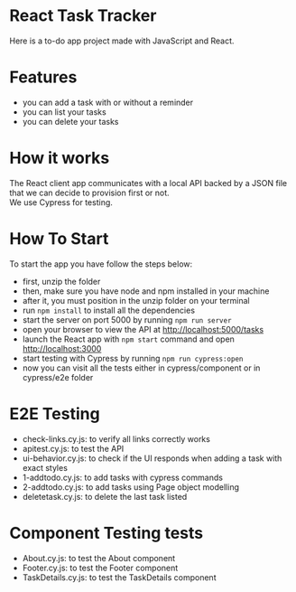 # React Task Tracker

Here is a to-do app project made with JavaScript and React.

# Features
- you can add a task with or without a reminder
- you can list your tasks
- you can delete your tasks


# How it works
The React client app communicates with a local API backed by a JSON file that we can decide to provision first or not.\
We use Cypress for testing.

# How To Start
To start the app you have follow the steps below:
- first, unzip the folder
- then, make sure you have node and npm installed in your machine
- after it, you must position in the unzip folder on your terminal
- run `npm install` to install all the dependencies
- start the server on port 5000 by running `npm run server` 
- open your browser to view the API at [http://localhost:5000/tasks](http://localhost:5000/tasks)
- launch the React app with `npm start` command and open [http://localhost:3000](http://localhost:3000)
- start testing with Cypress by running `npm run cypress:open`
- now you can visit all the tests either in cypress/component or in cypress/e2e folder


# E2E Testing
- check-links.cy.js: to verify all links correctly works
- apitest.cy.js: to test the API
- ui-behavior.cy.js: to check if the UI responds when adding a task with exact styles
- 1-addtodo.cy.js: to add tasks with cypress commands
- 2-addtodo.cy.js: to add tasks using Page object modelling 
- deletetask.cy.js: to delete the last task listed

# Component Testing tests
- About.cy.js: to test the About component
- Footer.cy.js: to test the Footer component
- TaskDetails.cy.js: to test the TaskDetails component
